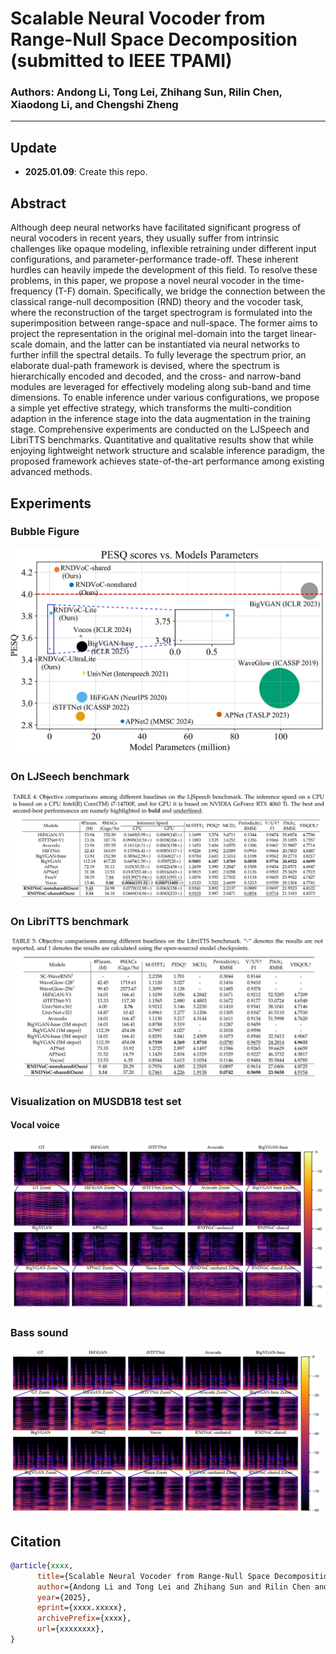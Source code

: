 # Scalable Neural Vocoder from Range-Null Space Decomposition (submitted to IEEE TPAMI)

### Authors: Andong Li, Tong Lei, Zhihang Sun, Rilin Chen, Xiaodong Li, and Chengshi Zheng

---
## Update
- **2025.01.09**: Create this repo.
  
## Abstract
Although deep neural networks have facilitated significant progress of neural vocoders in recent years, they usually suffer
from intrinsic challenges like opaque modeling, inflexible retraining under different input configurations, and parameter-performance
trade-off. These inherent hurdles can heavily impede the development of this field. To resolve these problems, in this paper, we
propose a novel neural vocoder in the time-frequency (T-F) domain. Specifically, we bridge the connection between the classical
range-null decomposition (RND) theory and the vocoder task, where the reconstruction of the target spectrogram is formulated into the
superimposition between range-space and null-space. The former aims to project the representation in the original mel-domain into the
target linear-scale domain, and the latter can be instantiated via neural networks to further infill the spectral details. To fully leverage
the spectrum prior, an elaborate dual-path framework is devised, where the spectrum is hierarchically encoded and decoded, and the
cross- and narrow-band modules are leveraged for effectively modeling along sub-band and time dimensions. To enable inference
under various configurations, we propose a simple yet effective strategy, which transforms the multi-condition adaption in the inference
stage into the data augmentation in the training stage. Comprehensive experiments are conducted on the LJSpeech and LibriTTS
benchmarks. Quantitative and qualitative results show that while enjoying lightweight network structure and scalable inference
paradigm, the proposed framework achieves state-of-the-art performance among existing advanced methods. 

## Experiments

### Bubble Figure
![compare_ljs](./figure/bubble_figure.png)

### On LJSeech benchmark
![compare_ljs](./figure/performance_ljs.png)

### On LibriTTS benchmark
![compare_ljs](./figure/performance_libritts.png)

### Visualization on MUSDB18 test set
#### Vocal voice
![vocal_visualization](./figure/vocal_visualization.png)
### Bass sound
![bass_visualization](./figure/bass_visualization.png)

## Citation
```bibtex
@article{xxxx,
      title={Scalable Neural Vocoder from Range-Null Space Decomposition}, 
      author={Andong Li and Tong Lei and Zhihang Sun and Rilin Chen and Xiaodong Li and Chengshi Zheng},
      year={2025},
      eprint={xxxx.xxxxx},
      archivePrefix={xxxx},
      url={xxxxxxxx}, 
}
```
